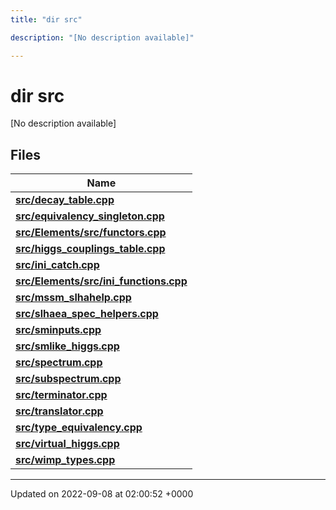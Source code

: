 ```yaml
---
title: "dir src"

description: "[No description available]"

---
```


# dir src

[No description available]

## Files

| Name           |
| -------------- |
| **[src/decay_table.cpp](/documentation/code/files/decay__table_8cpp/#file-src-decay-table-cpp)**  |
| **[src/equivalency_singleton.cpp](/documentation/code/files/equivalency__singleton_8cpp/#file-src-equivalency-singleton-cpp)**  |
| **[src/Elements/src/functors.cpp](/documentation/code/files/elements_2src_2functors_8cpp/#file-src-elements-src-functors-cpp)**  |
| **[src/higgs_couplings_table.cpp](/documentation/code/files/higgs__couplings__table_8cpp/#file-src-higgs-couplings-table-cpp)**  |
| **[src/ini_catch.cpp](/documentation/code/files/ini__catch_8cpp/#file-src-ini-catch-cpp)**  |
| **[src/Elements/src/ini_functions.cpp](/documentation/code/files/elements_2src_2ini__functions_8cpp/#file-src-elements-src-ini-functions-cpp)**  |
| **[src/mssm_slhahelp.cpp](/documentation/code/files/mssm__slhahelp_8cpp/#file-src-mssm-slhahelp-cpp)**  |
| **[src/slhaea_spec_helpers.cpp](/documentation/code/files/slhaea__spec__helpers_8cpp/#file-src-slhaea-spec-helpers-cpp)**  |
| **[src/sminputs.cpp](/documentation/code/files/sminputs_8cpp/#file-src-sminputs-cpp)**  |
| **[src/smlike_higgs.cpp](/documentation/code/files/smlike__higgs_8cpp/#file-src-smlike-higgs-cpp)**  |
| **[src/spectrum.cpp](/documentation/code/files/spectrum_8cpp/#file-src-spectrum-cpp)**  |
| **[src/subspectrum.cpp](/documentation/code/files/subspectrum_8cpp/#file-src-subspectrum-cpp)**  |
| **[src/terminator.cpp](/documentation/code/files/terminator_8cpp/#file-src-terminator-cpp)**  |
| **[src/translator.cpp](/documentation/code/files/translator_8cpp/#file-src-translator-cpp)**  |
| **[src/type_equivalency.cpp](/documentation/code/files/type__equivalency_8cpp/#file-src-type-equivalency-cpp)**  |
| **[src/virtual_higgs.cpp](/documentation/code/files/virtual__higgs_8cpp/#file-src-virtual-higgs-cpp)**  |
| **[src/wimp_types.cpp](/documentation/code/files/wimp__types_8cpp/#file-src-wimp-types-cpp)**  |






-------------------------------

Updated on 2022-09-08 at 02:00:52 +0000
